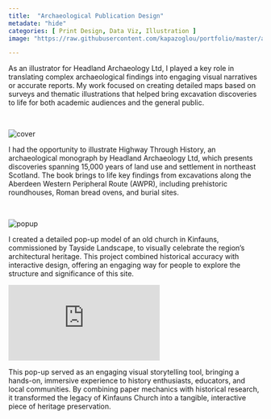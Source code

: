 ```yaml
---
title:  "Archaeological Publication Design"
metadate: "hide"
categories: [ Print Design, Data Viz, Illustration ]
image: "https://raw.githubusercontent.com/kapazoglou/portfolio/master/assets/images/item/kinfauns.jpg"

---
```


As an illustrator for Headland Archaeology Ltd, I played a key role in translating complex archaeological findings into engaging visual narratives or accurate reports. My work focused on creating detailed maps based on surveys and thematic illustrations that helped bring excavation discoveries to life for both academic audiences and the general public.

<br>

![cover](https://raw.githubusercontent.com/kapazoglou/portfolio/master/assets/images/item/awnr.png)

I had the opportunity to illustrate Highway Through History, an archaeological monograph by Headland Archaeology Ltd, which presents discoveries spanning 15,000 years of land use and settlement in northeast Scotland. The book brings to life key findings from excavations along the Aberdeen Western Peripheral Route (AWPR), including prehistoric roundhouses, Roman bread ovens, and burial sites.

<br>

![popup](https://raw.githubusercontent.com/kapazoglou/portfolio/master/assets/images/item/gra_8.png)

I created a detailed pop-up model of an old church in Kinfauns, commissioned by Tayside Landscape, to visually celebrate the region’s architectural heritage. This project combined historical accuracy with interactive design, offering an engaging way for people to explore the structure and significance of this site.

<iframe title="Kinfauns Old Parish Church" frameborder="0" allowfullscreen mozallowfullscreen="true" webkitallowfullscreen="true" allow="autoplay; fullscreen; xr-spatial-tracking" xr-spatial-tracking execution-while-out-of-viewport execution-while-not-rendered web-share src="https://sketchfab.com/models/83264dc11daf48be97c4bbc974e47b96/embed?autostart=1&transparent=1"> </iframe>

This pop-up served as an engaging visual storytelling tool, bringing a hands-on, immersive experience to history enthusiasts, educators, and local communities. By combining paper mechanics with historical research, it transformed the legacy of Kinfauns Church into a tangible, interactive piece of heritage preservation.